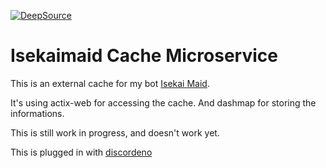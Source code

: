 [![DeepSource](https://deepsource.io/gh/TriForMine/isekaimaid-cache-microservice.svg/?label=active+issues&show_trend=true&token=Zbsgup2Gr-CCAULgoER8AY5M)](https://deepsource.io/gh/TriForMine/isekaimaid-cache-microservice/?ref=repository-badge)

# Isekaimaid Cache Microservice
This is an external cache for my bot [Isekai Maid](https://www.isekaimaid.xyz).

It's using actix-web for accessing the cache.
And dashmap for storing the informations.

This is still work in progress, and doesn't work yet.

This is plugged in with [discordeno](https://github.com/discordeno/discordeno)


